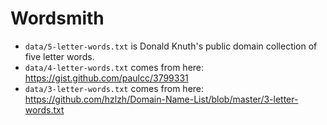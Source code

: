 # Wordsmith
- `data/5-letter-words.txt` is Donald Knuth's public domain collection of five letter words.
- `data/4-letter-words.txt` comes from here: <https://gist.github.com/paulcc/3799331>
- `data/3-letter-words.txt` comes from here: <https://github.com/hzlzh/Domain-Name-List/blob/master/3-letter-words.txt>